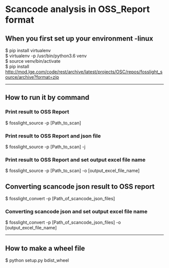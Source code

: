 # Scancode analysis in OSS_Report format
## When you first set up your environment -linux
$ pip install virtualenv     
$ virtualenv -p /usr/bin/python3.6 venv     
$ source venv/bin/activate        
$ pip install http://mod.lge.com/code/rest/archive/latest/projects/OSC/repos/fosslight_source/archive?format=zip             

<hr />       

## How to run it by command
### Print result to OSS Report
$ fosslight_source -p [Path_to_scan]
### Print result to OSS Report and json file
$ fosslight_source -p [Path_to_scan] -j
### Print result to OSS Report and set output excel file name
$ fosslight_source -p [Path_to_scan] -o [output_excel_file_name]     
## Converting scancode json result to OSS report
$ fosslight_convert -p [Path_of_scancode_json_files]       
### Converting scancode json and set output excel file name      
$ fosslight_convert -p [Path_of_scancode_json_files] -o [output_excel_file_name]       

<hr />     

## How to make a wheel file
$ python setup.py bdist_wheel
